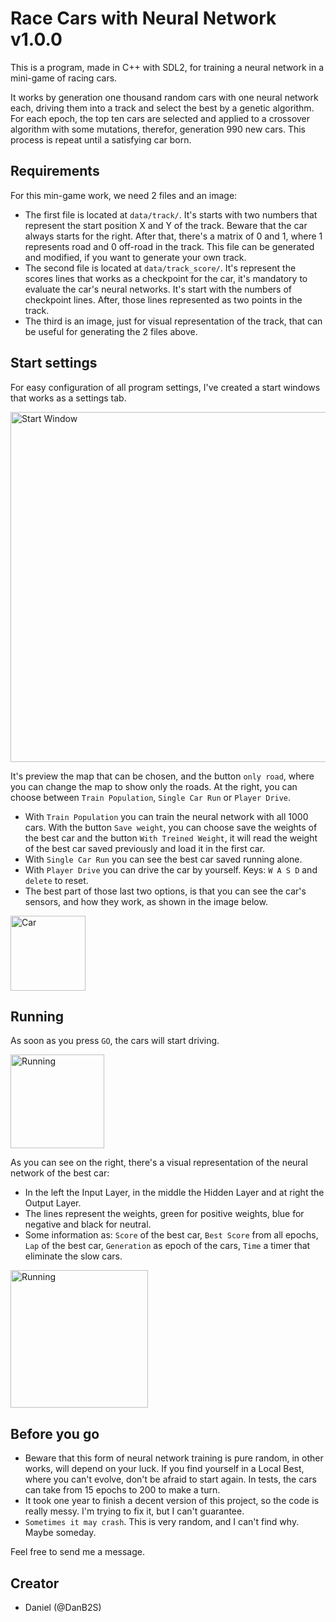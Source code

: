 # Race Cars with Neural Network v1.0.0

  This is a program, made in C++ with SDL2, for training a neural network in a mini-game of racing cars. 
  
  It works by generation one thousand random cars with one neural network each, driving them into a track and select the best by a genetic algorithm. For each epoch, the top ten cars are selected and applied to a crossover algorithm with some mutations, therefor, generation 990 new cars. This process is repeat until a satisfying car born.

## Requirements

  For this min-game work, we need 2 files and an image:
  - The first file is located at `data/track/`. It's starts with two numbers that represent the start position X and Y of the track. Beware that the car always starts for the right. After that, there's a matrix of 0 and 1, where 1 represents road and 0 off-road in the track. This file can be generated and modified, if you want to generate your own track.
  - The second file is located at `data/track_score/`. It's represent the scores lines that works as a checkpoint for the car, it's mandatory to evaluate the car's neural networks. It's start with the numbers of checkpoint lines. After, those lines represented as two points in the track.
  - The third is an image, just for visual representation of the track, that can be useful for generating the 2 files above.

## Start settings

  For easy configuration of all program settings, I've created a start windows that works as a settings tab.

<p align="left">
  <img src="https://github.com/DanB2S/RaceNN/assets/77987747/32a5b201-37a5-42a3-913b-cdc188f8be04" width="560" title="Start Window">
</p>

  It's preview the map that can be chosen, and the button `only road`, where you can change the map to show only the roads. At the right, you can choose between `Train Population`, `Single Car Run` or `Player Drive`.
  - With `Train Population` you can train the neural network with all 1000 cars. With the button `Save weight`, you can choose save the weights of the best car and the button `With Treined Weight`, it will read the weight of the best car saved previously and load it in the first car.
  - With `Single Car Run` you can see the best car saved running alone.
  - With `Player Drive` you can drive the car by yourself. Keys: `W A S D` and `delete` to reset.
  - The best part of those last two options, is that you can see the car's sensors, and how they work, as shown in the image below.

<p align="left">
  <img src="https://github.com/DanB2S/RaceNN/assets/77987747/0026cd03-65fd-4236-a724-f840ae9d47c7" width="120" title="Car">
</p>

## Running

  As soon as you press `GO`, the cars will start driving.
  
<p align="left">
  <img src="https://github.com/DanB2S/RaceNN/assets/77987747/6167935f-e9c3-4a23-ae5d-1e5bc6678b18" width="150" title="Running">
</p>

  As you can see on the right, there's a visual representation of the neural network of the best car:
  - In the left the Input Layer, in the middle the Hidden Layer and at right the Output Layer. 
  - The lines represent the weights, green for positive weights, blue for negative and black for neutral. 
  - Some information as: `Score` of the best car, `Best Score` from all epochs, `Lap` of the best car, `Generation` as epoch of the cars, `Time` a timer that eliminate the slow cars.

<p align="left">
  <img src="https://github.com/DanB2S/RaceNN/assets/77987747/5cae1e8d-494b-4edc-a3de-0c54c159d982" width="220" title="Running">
</p>

## Before you go

  - Beware that this form of neural network training is pure random, in other works, will depend on your luck. If you find yourself in a Local Best, where you can't evolve, don't be afraid to start again. In tests, the cars can take from 15 epochs to 200 to make a turn.
  - It took one year to finish a decent version of this project, so the code is really messy. I'm trying to fix it, but I can't guarantee.
  - `Sometimes it may crash`. This is very random, and I can't find why. Maybe someday.

  Feel free to send me a message.

## Creator

  - Daniel (@DanB2S)






  
